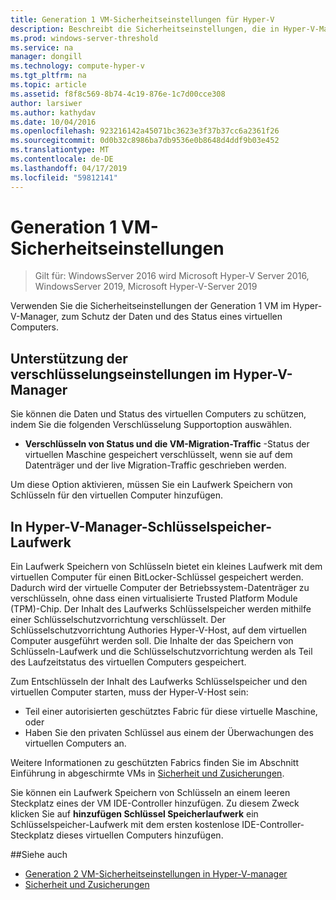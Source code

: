 ```yaml
---
title: Generation 1 VM-Sicherheitseinstellungen für Hyper-V
description: Beschreibt die Sicherheitseinstellungen, die in Hyper-V-Manager für virtuelle Maschinen der Generation 1 verfügbar sind
ms.prod: windows-server-threshold
ms.service: na
manager: dongill
ms.technology: compute-hyper-v
ms.tgt_pltfrm: na
ms.topic: article
ms.assetid: f8f8c569-8b74-4c19-876e-1c7d00cce308
author: larsiwer
ms.author: kathydav
ms.date: 10/04/2016
ms.openlocfilehash: 923216142a45071bc3623e3f37b37cc6a2361f26
ms.sourcegitcommit: 0d0b32c8986ba7db9536e0b8648d4ddf9b03e452
ms.translationtype: MT
ms.contentlocale: de-DE
ms.lasthandoff: 04/17/2019
ms.locfileid: "59812141"
---
```

# <a name="generation-1-virtual-machine-security-settings"></a>Generation 1 VM-Sicherheitseinstellungen

>Gilt für: WindowsServer 2016 wird Microsoft Hyper-V Server 2016, WindowsServer 2019, Microsoft Hyper-V-Server 2019

Verwenden Sie die Sicherheitseinstellungen der Generation 1 VM im Hyper-V-Manager, zum Schutz der Daten und des Status eines virtuellen Computers.

## <a name="encryption-support-settings-in-hyper-v-manager"></a>Unterstützung der verschlüsselungseinstellungen im Hyper-V-Manager

Sie können die Daten und Status des virtuellen Computers zu schützen, indem Sie die folgenden Verschlüsselung Supportoption auswählen.

- **Verschlüsseln von Status und die VM-Migration-Traffic** -Status der virtuellen Maschine gespeichert verschlüsselt, wenn sie auf dem Datenträger und der live Migration-Traffic geschrieben werden.

Um diese Option aktivieren, müssen Sie ein Laufwerk Speichern von Schlüsseln für den virtuellen Computer hinzufügen.

## <a name="key-storage-drive-in-hyper-v-manager"></a>In Hyper-V-Manager-Schlüsselspeicher-Laufwerk

Ein Laufwerk Speichern von Schlüsseln bietet ein kleines Laufwerk mit dem virtuellen Computer für einen BitLocker-Schlüssel gespeichert werden. Dadurch wird der virtuelle Computer der Betriebssystem-Datenträger zu verschlüsseln, ohne dass einen virtualisierte Trusted Platform Module (TPM)-Chip. Der Inhalt des Laufwerks Schlüsselspeicher werden mithilfe einer Schlüsselschutzvorrichtung verschlüsselt. Der Schlüsselschutzvorrichtung Authories Hyper-V-Host, auf dem virtuellen Computer ausgeführt werden soll. Die Inhalte der das Speichern von Schlüsseln-Laufwerk und die Schlüsselschutzvorrichtung werden als Teil des Laufzeitstatus des virtuellen Computers gespeichert.

Zum Entschlüsseln der Inhalt des Laufwerks Schlüsselspeicher und den virtuellen Computer starten, muss der Hyper-V-Host sein:

- Teil einer autorisierten geschütztes Fabric für diese virtuelle Maschine, oder
- Haben Sie den privaten Schlüssel aus einem der Überwachungen des virtuellen Computers an.

Weitere Informationen zu geschützten Fabrics finden Sie im Abschnitt Einführung in abgeschirmte VMs in [Sicherheit und Zusicherungen](../../../security/Security-and-Assurance.md).

Sie können ein Laufwerk Speichern von Schlüsseln an einem leeren Steckplatz eines der VM IDE-Controller hinzufügen. Zu diesem Zweck klicken Sie auf **hinzufügen Schlüssel Speicherlaufwerk** ein Schlüsselspeicher-Laufwerk mit dem ersten kostenlose IDE-Controller-Steckplatz dieses virtuellen Computers hinzufügen.

##<a name="see-also"></a>Siehe auch

- [Generation 2 VM-Sicherheitseinstellungen in Hyper-V-manager](Generation-2-virtual-machine-security-settings-for-hyper-v.md)
- [Sicherheit und Zusicherungen](../../../security/Security-and-Assurance.md)